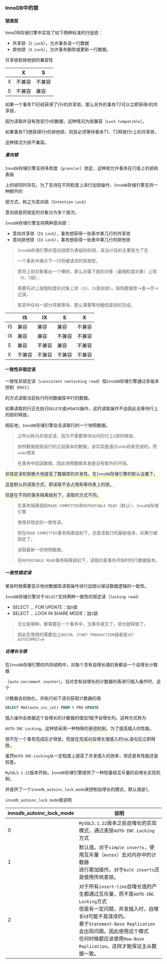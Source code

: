 ### InnoDB中的锁

#### 锁类型

InnoDB存储引擎中实现了如下两种标准的<span style="border-bottom:2px dashed yellow;">行级锁</span>：

* 共享锁（`S Lock`），允许事务读一行数据
* 排他锁（`X Lock`），允许事务删除或更新一行数据。

共享锁和排他锁的兼容性

|      | X      | S      |
| ---- | ------ | ------ |
| X    | 不兼容 | 不兼容 |
| S    | 不兼容 | 兼容   |

如果一个事务T1已经获得了行r的共享锁，那么另外的事务T2可以立即获得r的共享锁，

因为读取并没有改变行r的数据，这种情况为锁兼容（`Lock Compatible`）。

如果事务T3想获得行r的排他锁，则其必须等待事务T1、T2释放行r上的共享锁，

这种情况为锁不兼容。

##### 意向锁

`InnoDB`存储引擎支持多粒度（`granular`）锁定，这种锁允许事务在行级上的锁和表级

上的锁同时存在。为了支持在不同粒度上进行加锁操作，`InnoDB`存储引擎支持一种额外的

锁方式，称之为意向锁（`Intention Lock`）

意向锁是将锁定的对象分为多个层次。

`InnoDB`存储引擎支持两种意向锁：

* 意向共享锁（`IS Lock`），事务想获得一张表中某几行的共享锁
* 意向排他锁（`IX Lock`），事务想获得一张表中某几行的排他锁

> `InnoDB`存储引擎的意向锁即为表级别的锁，其设计目的主要是为了在
>
> 一个事务中揭示下一行将被请求的锁类型。

> 若将上锁对象看出一个棵树，那么对最下层的对象（最细粒度对象）上锁（`X`、`S`锁），
>
> 需要先对上层粗粒度的对象上锁（`IX`、`IS`意向锁）。按照数据库->表->页->记录。
>
> 若其中任何一部分导致等待，那么需要等待粗粒度锁的完成。

|      | IS     | IX     | S      | X      |
| ---- | ------ | ------ | ------ | ------ |
| IS   | 兼容   | 兼容   | 兼容   | 不兼容 |
| IX   | 兼容   | 兼容   | 不兼容 | 不兼容 |
| S    | 兼容   | 不兼容 | 兼容   | 不兼容 |
| X    | 不兼容 | 不兼容 | 不兼容 | 不兼容 |



#### 一致性非锁定读

一致性非锁定读（`consistent nonlocking read`）指`InnoDB`存储引擎通过多版本控制（`MVCC`）

的方式读取当前执行时间数据库中行的数据。

如果读取的行正在执行`DELETE`或`UPDATE`操作，这时读取操作不会因此去等待行上的锁的释放。

相反地，`InnoDB`存储引擎会去读取行的一个快照数据。

> 之所以称为非锁定读，因为不需要等待访问的行上`X`锁的释放。
>
> 快照数据是指该行的之前版本的数据，该实现是通过`undo`段来完成的。而`undo`用来
>
> 在事务中回滚数据，因此快照数据本身是没有额外的开销。

<span style="border-bottom:2px dashed yellow;">非锁定读机制极大地提高了数据库的并发性。在`InnoDB`存储引擎的默认设置下，</span>

<span style="border-bottom:2px dashed yellow;">这是默认的读取方式，即读取不会占用和等待表上的锁。</span>

<span style="border-bottom:2px dashed yellow;">但是在不同的事务隔离级别下，读取的方式不同。</span>

> 在事务隔离级别`READ COMMITTED`和`REPEATABLE READ`（默认），`InnoDB`存储引擎
>
> 使用非锁定的一致性读。
>
> 但在`READ COMMITTED`事务隔离级别下，总是读取行的最新版本，如果行被锁定了，
>
> 读取最新一份快照数据。
>
> 在`REPEATABLE READ`事务隔离级别下，读取的是事务开始时的行数据版本。



##### 一致性锁定读

某些时候需要显示地对数据库读取操作进行加锁以保证数据逻辑的一致性。

`InnoDB`存储引擎对于`SELECT`支持两种一致性的锁定读（`locking read`）

* SELECT ... FOR UPDATE：加`X`锁
* SELECT ... LOCK IN SHARE MODE：加`S`锁

> 无论是哪种，都需要在一个事务中，当事务提交了，锁也就释放了。
>
> 因此在使用时需要加上`BEGIN`、`START TRANSACTION`或者是`SET AUTOCOMMIT=0`



##### 自增长与锁

在`InnoDB`存储引擎的内存结构中，对每个含有自增长值的表都会一个自增长计数器

（`auto-increment counter`）。当对含有自增长的计数器的表进行插入操作时，这个

计数器会初始化，并执行如下语句获取计数器的值

```SQL
SELECT MAX(auto_inc_col) FROM t FRO UPDATE
```

插入操作会依据这个自增长的计数器的值加1赋予自增长列。这种方式称为

`AUTO-INC Locking`。这种锁采用一种特殊的<span style="border-bottom:2px dashed yellow;">表锁机制</span>，为了提高插入的性能，

<span style="border-bottom:2px dashed yellow;">锁不在一个事务完成后才释放，而是在完成对自增长值插入的`SQL`语句后立即释放。</span>

虽然`AUTO-INC-Locking`从一定程度上提高了并发插入的效率，但还是有性能还是较差。

`MySQL5.1.22`版本开始，`InnoDB`存储引擎提供了一种轻量级互斥量的自增长实现机制，

并提供了一个`innodb_autoinc_lock_mode`来控制自增长的模式，默认值是1。



`innodb_autoinc_lock_mode`值说明

| innodb_autoinc_lock_mode | 说明                                                         |
| ------------------------ | ------------------------------------------------------------ |
| 0                        | `MySQL5.1.22`版本之前自增长的实现模式，通过表锁`AUTO-INC Locking`方式 |
| 1                        | 默认值。对于`simple inserts`，使用互斥量（`mutex`）去对内存中的计数器<br />进行累加操作。对于`bulk inserts`还是使用传统表锁。 |
| 2                        | 对于所有`insert-like`自增长值的产生都通过互斥量，而不是`AUTO-INC Locking`方式<br />但是有一定问题，并发插入时，自增长id可能不是连续的。<br />基于`Statement-Base Replication`会出现问题。因此使用这个模式<br />任何时候都应该使用`Row-Base Replication`。这样才能保证主从数据一致。 |

